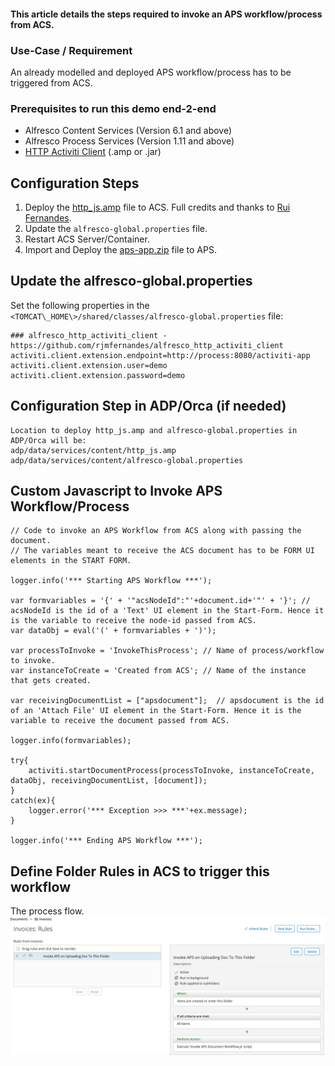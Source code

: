 #### This article details the steps required to invoke an APS workflow/process from ACS.

### Use-Case / Requirement
An already modelled and deployed APS workflow/process has to be triggered from ACS.

### Prerequisites to run this demo end-2-end

* Alfresco Content Services (Version 6.1 and above)
* Alfresco Process Services (Version 1.11 and above)
* [HTTP Activiti Client](../alfresco-http-activiti-client) (.amp or .jar)


## Configuration Steps
1. Deploy the [http_js.amp](assets/http_js.amp) file to ACS. Full credits and thanks to [Rui Fernandes](https://github.com/rjmfernandes).
2. Update the `alfresco-global.properties` file.
3. Restart ACS Server/Container.
4. Import and Deploy the [aps-app.zip](assets/aps-app.zip) file to APS.

## Update the alfresco-global.properties
Set the following properties in the `<TOMCAT\_HOME\>/shared/classes/alfresco-global.properties` file:

```
### alfresco_http_activiti_client - https://github.com/rjmfernandes/alfresco_http_activiti_client
activiti.client.extension.endpoint=http://process:8080/activiti-app
activiti.client.extension.user=demo
activiti.client.extension.password=demo
```

## Configuration Step in ADP/Orca (if needed)
```
Location to deploy http_js.amp and alfresco-global.properties in ADP/Orca will be: 
adp/data/services/content/http_js.amp
adp/data/services/content/alfresco-global.properties
```


## Custom Javascript to Invoke APS Workflow/Process

```
// Code to invoke an APS Workflow from ACS along with passing the document.
// The variables meant to receive the ACS document has to be FORM UI elements in the START FORM.

logger.info('*** Starting APS Workflow ***');

var formvariables = '{' + '"acsNodeId":"'+document.id+'"' + '}'; // acsNodeId is the id of a 'Text' UI element in the Start-Form. Hence it is the variable to receive the node-id passed from ACS.
var dataObj = eval('(' + formvariables + ')');

var processToInvoke = 'InvokeThisProcess'; // Name of process/workflow to invoke.
var instanceToCreate = 'Created from ACS'; // Name of the instance that gets created.

var receivingDocumentList = ["apsdocument"];  // apsdocument is the id of an 'Attach File' UI element in the Start-Form. Hence it is the variable to receive the document passed from ACS.

logger.info(formvariables);

try{
	activiti.startDocumentProcess(processToInvoke, instanceToCreate, dataObj, receivingDocumentList, [document]);
}
catch(ex){
	logger.error('*** Exception >>> ***'+ex.message);
}

logger.info('*** Ending APS Workflow ***');
```


## Define Folder Rules in ACS to trigger this workflow
The process flow.  ![folder-rules](assets/folder-rules.png)
